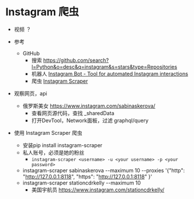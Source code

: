 
# Instagram 爬虫

- 视频 ？

- 参考
    - GitHub
        - 搜索 https://github.com/search?l=Python&o=desc&q=instagram&s=stars&type=Repositories
        - 机器人 [Instagram Bot - Tool for automated Instagram interactions](https://github.com/timgrossmann/InstaPy)
        - 爬虫 [Instagram Scraper](https://github.com/rarcega/instagram-scraper)

- 观察网页，api
    - 俄罗斯美女 https://www.instagram.com/sabinaskerova/
        - 查看网页源代码，查找 _sharedData
        - 打开DevTool，Network面板，过滤 graphql/query

- 使用 Instagram Scraper 爬虫
    - 安装pip install instagram-scraper
    - 私人账号，必须是她的粉丝
        - `instagram-scraper <username> -u <your username> -p <your password> `    
    - instagram-scraper sabinaskerova --maximum 10 --proxies '{"http": "http://127.0.0.1:8118", "https": "http://127.0.0.1:8118" }'
    - instagram-scraper stationcdrkelly --maximum 10 
        - 美国宇航员 https://www.instagram.com/stationcdrkelly/


